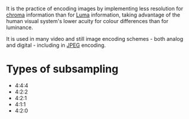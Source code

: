 It is the practice of encoding images by implementing less resolution for [chroma](chrominance.md) information than for [Luma](luma.md) information, taking advantage of the human visual system's lower acuity for colour differences than for luminance.

It is used in many video and still image encoding schemes - both analog and digital - including in [JPEG](JPEG.md) encoding.

# Types of subsampling
- 4:4:4
- 4:2:2
- 4:2:1
- 4:1:1
- 4:2:0